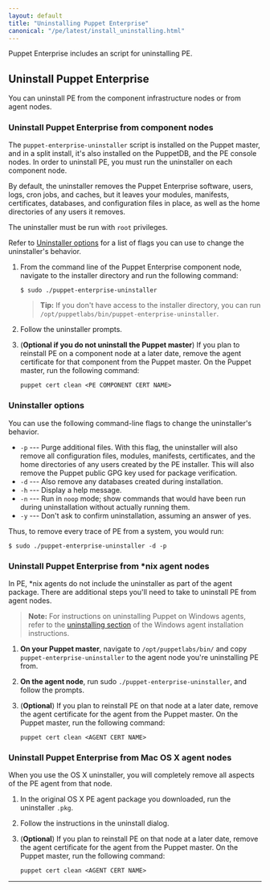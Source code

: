 ```yaml
---
layout: default
title: "Uninstalling Puppet Enterprise"
canonical: "/pe/latest/install_uninstalling.html"
---
```


Puppet Enterprise includes an script for uninstalling PE.

## Uninstall Puppet Enterprise

You can uninstall PE from the component infrastructure nodes or from agent nodes.

### Uninstall Puppet Enterprise from component nodes

The `puppet-enterprise-uninstaller` script is installed on the Puppet master, and in a split install, it's also installed on the PuppetDB, and the PE console nodes. In order to uninstall PE, you must run the uninstaller on each component node.

By default, the uninstaller removes the Puppet Enterprise software, users, logs, cron jobs, and caches, but it leaves your modules, manifests, certificates, databases, and configuration files in place, as well as the home directories of any users it removes.

The uninstaller must be run with `root` privileges.

Refer to [Uninstaller options](#uninstaller-options) for a list of flags you can use to change the uninstaller's behavior.

1. From the command line of the Puppet Enterprise component node, navigate to the installer directory and run the following command:

   ~~~
   $ sudo ./puppet-enterprise-uninstaller
   ~~~

   >**Tip:** If you don't have access to the installer directory, you can run `/opt/puppetlabs/bin/puppet-enterprise-uninstaller`.

2. Follow the uninstaller prompts.

3. (**Optional if you do not uninstall the Puppet master**) If you plan to reinstall PE on a component node at a later date, remove the agent certificate for that component from the Puppet master. On the Puppet master, run the following command:

   ~~~
   puppet cert clean <PE COMPONENT CERT NAME>
   ~~~

### Uninstaller options

You can use the following command-line flags to change the uninstaller's behavior.

* `-p` --- Purge additional files. With this flag, the uninstaller will also remove all configuration files, modules, manifests, certificates, and the home directories of any users created by the PE installer. This will also remove the Puppet public GPG key used for package verification.
* `-d` --- Also remove any databases created during installation.
* `-h` --- Display a help message.
* `-n` --- Run in `noop` mode; show commands that would have been run during uninstallation without actually running them.
* `-y` --- Don't ask to confirm uninstallation, assuming an answer of yes.

Thus, to remove every trace of PE from a system, you would run:

    $ sudo ./puppet-enterprise-uninstaller -d -p

### Uninstall Puppet Enterprise from *nix agent nodes

In PE, *nix agents do not include the uninstaller as part of the agent package. There are additional steps you'll need to take to uninstall PE from agent nodes.

>**Note:** For instructions on uninstalling Puppet on Windows agents, refer to the  [uninstalling section](./install_windows.html#uninstalling) of the Windows agent installation instructions.


1. **On your Puppet master**, navigate to `/opt/puppetlabs/bin/` and copy `puppet-enterprise-uninstaller` to the agent node you're uninstalling PE from.
2. **On the agent node**, run sudo `./puppet-enterprise-uninstaller`, and follow the prompts.

4. (**Optional**) If you plan to reinstall PE on that node at a later date, remove the agent certificate for the agent from the Puppet master. On the Puppet master, run the following command:

   ~~~
   puppet cert clean <AGENT CERT NAME>
   ~~~

### Uninstall Puppet Enterprise from Mac OS X agent nodes

When you use the OS X uninstaller, you will completely remove all aspects of the PE agent from that node.

1. In the original OS X PE agent package you downloaded, run the uninstaller `.pkg`.
2. Follow the instructions in the uninstall dialog.
3. (**Optional**) If you plan to reinstall PE on that node at a later date, remove the agent certificate for the agent from the Puppet master. On the Puppet master, run the following command:

   ~~~
   puppet cert clean <AGENT CERT NAME>
   ~~~


* * *